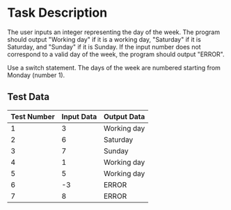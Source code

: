 # Task Description

The user inputs an integer representing the day of the week. The program should output "Working day" if it is a working day, "Saturday" if it is Saturday, and "Sunday" if it is Sunday. If the input number does not correspond to a valid day of the week, the program should output "ERROR".

Use a switch statement. The days of the week are numbered starting from Monday (number 1).

## Test Data

| Test Number | Input Data | Output Data  |
|-------------|------------|--------------|
| 1           | 3          | Working day  |
| 2           | 6          | Saturday     |
| 3           | 7          | Sunday       |
| 4           | 1          | Working day  |
| 5           | 5          | Working day  |
| 6           | -3         | ERROR        |
| 7           | 8          | ERROR        |